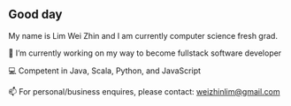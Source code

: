 ## Good day
My name is Lim Wei Zhin and I am currently computer science fresh grad.

🌱 I’m currently working on my way to become fullstack software developer

💻 Competent in Java, Scala, Python, and JavaScript

📫 For personal/business enquires, please contact: weizhinlim@gmail.com
<!--
**arjenlim/arjenlim** is a ✨ _special_ ✨ repository because its `README.md` (this file) appears on your GitHub profile.

Here are some ideas to get you started:

- 🔭 I’m currently working on ...
- 🌱 I’m currently learning ...
- 👯 I’m looking to collaborate on ...
- 🤔 I’m looking for help with ...
- 💬 Ask me about ...
- 📫 How to reach me: ...
- 😄 Pronouns: ...
- ⚡ Fun fact: ...
-->

